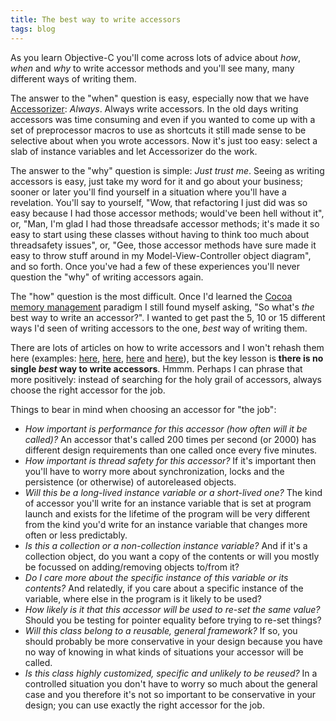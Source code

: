 ```yaml
---
title: The best way to write accessors
tags: blog
---
```


As you learn Objective-C you'll come across lots of advice about *how*, *when* and *why* to write accessor methods and you'll see many, many different ways of writing them.

The answer to the "when" question is easy, especially now that we have [Accessorizer](http://www.kevincallahan.org/software/accessorizer.html): *Always*. Always write accessors. In the old days writing accessors was time consuming and even if you wanted to come up with a set of preprocessor macros to use as shortcuts it still made sense to be selective about when you wrote accessors. Now it's just too easy: select a slab of instance variables and let Accessorizer do the work.

The answer to the "why" question is simple: *Just trust me*. Seeing as writing accessors is easy, just take my word for it and go about your business; sooner or later you'll find yourself in a situation where you'll have a revelation. You'll say to yourself, "Wow, that refactoring I just did was so easy because I had those accessor methods; would've been hell without it", or, "Man, I'm glad I had those threadsafe accessor methods; it's made it so easy to start using these classes without having to think too much about threadsafety issues", or, "Gee, those accessor methods have sure made it easy to throw stuff around in my Model-View-Controller object diagram", and so forth. Once you've had a few of these experiences you'll never question the "why" of writing accessors again.

The "how" question is the most difficult. Once I'd learned the [Cocoa memory management](http://www.stepwise.com/Articles/Technical/2001-03-11.01.html) paradigm I still found myself asking, "So what's *the* best way to write an accessor?". I wanted to get past the 5, 10 or 15 different ways I'd seen of writing accessors to the one, *best* way of writing them.

There are lots of articles on how to write accessors and I won't rehash them here (examples: [here](http://www.stepwise.com/Articles/Technical/2002-06-11.01.html), [here](http://www.stepwise.com/Articles/Technical/MemoryManagement.html), [here](http://nslog.com/archives/2003/05/05/accessor_methods.php) and [here](http://nslog.com/archives/2003/05/17/accessor_methods_part_2.php)), but the key lesson is **there is no single *best* way to write accessors**. Hmmm. Perhaps I can phrase that more positively: instead of searching for the holy grail of accessors, always choose the right accessor for the job.

Things to bear in mind when choosing an accessor for "the job":

-   *How important is performance for this accessor (how often will it be called)?* An accessor that's called 200 times per second (or 2000) has different design requirements than one called once every five minutes.
-   *How important is thread safety for this accessor?* If it's important then you'll have to worry more about synchronization, locks and the persistence (or otherwise) of autoreleased objects.
-   *Will this be a long-lived instance variable or a short-lived one?* The kind of accessor you'll write for an instance variable that is set at program launch and exists for the lifetime of the program will be very different from the kind you'd write for an instance variable that changes more often or less predictably.
-   *Is this a collection or a non-collection instance variable?* And if it's a collection object, do you want a copy of the contents or will you mostly be focussed on adding/removing objects to/from it?
-   *Do I care more about the specific instance of this variable or its contents?* And relatedly, if you care about a specific instance of the variable, where else in the program is it likely to be used?
-   *How likely is it that this accessor will be used to re-set the same value?* Should you be testing for pointer equality before trying to re-set things?
-   *Will this class belong to a reusable, general framework?* If so, you should probably be more conservative in your design because you have no way of knowing in what kinds of situations your accessor will be called.
-   *Is this class highly customized, specific and unlikely to be reused?* In a controlled situation you don't have to worry so much about the general case and you therefore it's not so important to be conservative in your design; you can use exactly the right accessor for the job.
